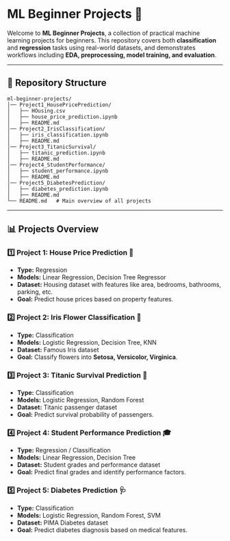 # ML Beginner Projects 📂

Welcome to **ML Beginner Projects**, a collection of practical machine learning projects for beginners. This repository covers both **classification** and **regression** tasks using real-world datasets, and demonstrates workflows including **EDA, preprocessing, model training, and evaluation**.

---

## 📂 Repository Structure

```
ml-beginner-projects/
│── Project1_HousePricePrediction/
│   ├── HOusing.csv
│   ├── house_price_prediction.ipynb
│   ├── README.md
│── Project2_IrisClassification/
│   ├── iris_classification.ipynb
│   ├── README.md
│── Project3_TitanicSurvival/
│   ├── titanic_prediction.ipynb
│   ├── README.md
│── Project4_StudentPerformance/
│   ├── student_performance.ipynb
│   ├── README.md
│── Project5_DiabetesPrediction/
│   ├── diabetes_prediction.ipynb
│   ├── README.md
└── README.md   # Main overview of all projects
```

---

## 📊 Projects Overview

### 1️⃣ Project 1: House Price Prediction 🏡

* **Type:** Regression
* **Models:** Linear Regression, Decision Tree Regressor
* **Dataset:** Housing dataset with features like area, bedrooms, bathrooms, parking, etc.
* **Goal:** Predict house prices based on property features.

### 2️⃣ Project 2: Iris Flower Classification 🌸

* **Type:** Classification
* **Models:** Logistic Regression, Decision Tree, KNN
* **Dataset:** Famous Iris dataset
* **Goal:** Classify flowers into **Setosa, Versicolor, Virginica**.

### 3️⃣ Project 3: Titanic Survival Prediction 🚢

* **Type:** Classification
* **Models:** Logistic Regression, Random Forest
* **Dataset:** Titanic passenger dataset
* **Goal:** Predict survival probability of passengers.

### 4️⃣ Project 4: Student Performance Prediction 🎓

* **Type:** Regression / Classification
* **Models:** Linear Regression, Decision Tree
* **Dataset:** Student grades and performance dataset
* **Goal:** Predict final grades and identify performance factors.

### 5️⃣ Project 5: Diabetes Prediction 🩺

* **Type:** Classification
* **Models:** Logistic Regression, Random Forest, SVM
* **Dataset:** PIMA Diabetes dataset
* **Goal:** Predict diabetes diagnosis based on medical features.